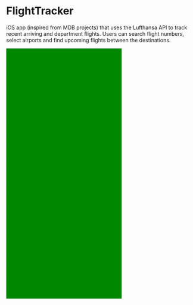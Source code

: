 # FlightTracker

iOS app (inspired from MDB projects) that uses the Lufthansa API to track recent arriving and department flights.
Users can search flight numbers, select airports and find upcoming flights between the destinations.

![demo](https://raw.githubusercontent.com/hg1722/FlightTracker/master/demo.gif)
